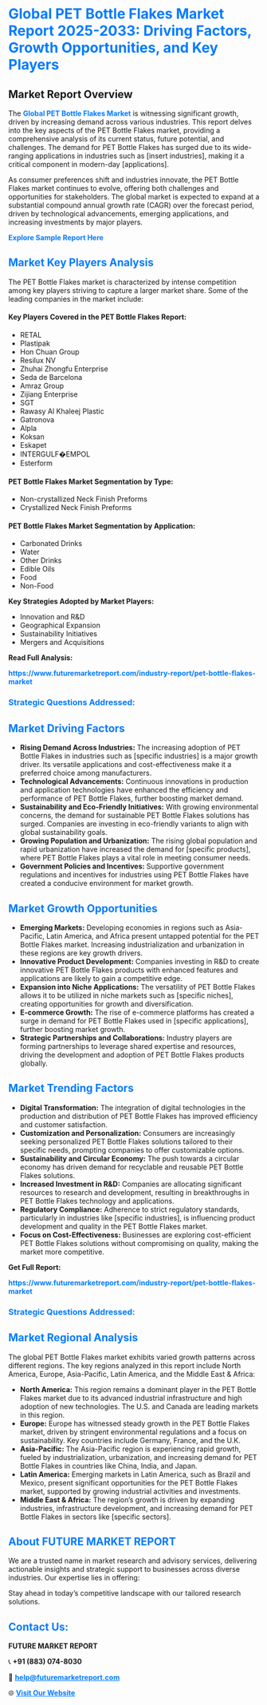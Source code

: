 <h1 style="color: #007BFF;">Global PET Bottle Flakes Market Report 2025-2033: Driving Factors, Growth Opportunities, and Key Players</h1>

<section id="overview">
<h2>Market Report Overview</h2>
<p>The <a href="https://www.futuremarketreport.com/industry-report/pet-bottle-flakes-market" style="color: #007BFF; text-decoration: none;"><strong>Global PET Bottle Flakes Market</strong></a> is witnessing significant growth, driven by increasing demand across various industries. This report delves into the key aspects of the PET Bottle Flakes market, providing a comprehensive analysis of its current status, future potential, and challenges. The demand for PET Bottle Flakes has surged due to its wide-ranging applications in industries such as [insert industries], making it a critical component in modern-day [applications].</p>
<p>As consumer preferences shift and industries innovate, the PET Bottle Flakes market continues to evolve, offering both challenges and opportunities for stakeholders. The global market is expected to expand at a substantial compound annual growth rate (CAGR) over the forecast period, driven by technological advancements, emerging applications, and increasing investments by major players.</p>
</section>

<section id="overview">
<p><a href="https://www.futuremarketreport.com/request-sample/reportId=56465" style="color: #007BFF; text-decoration: none;"><strong>Explore Sample Report Here</strong></a></p>
</section>

<section id="key-players">
<h2 style="color: #007BFF;">Market Key Players Analysis</h2>
<p>The PET Bottle Flakes market is characterized by intense competition among key players striving to capture a larger market share. Some of the leading companies in the market include:</p>
<h4>Key Players Covered in the PET Bottle Flakes Report:</h4>
<ul><li>RETAL</li><li>Plastipak</li><li>Hon Chuan Group</li><li>Resilux NV</li><li>Zhuhai Zhongfu Enterprise</li><li>Seda de Barcelona</li><li>Amraz Group</li><li>Zijiang Enterprise</li><li>SGT</li><li>Rawasy Al Khaleej Plastic</li><li>Gatronova</li><li>Alpla</li><li>Koksan</li><li>Eskapet</li><li>INTERGULF�EMPOL</li><li>Esterform</li></ul>
<h4>PET Bottle Flakes Market Segmentation by Type:</h4>
<ul><li>Non-crystallized Neck Finish Preforms</li><li>Crystallized Neck Finish Preforms</li></ul>

<h4>PET Bottle Flakes Market Segmentation by Application:</h4>
<ul><li>Carbonated Drinks</li><li>Water</li><li>Other Drinks</li><li>Edible Oils</li><li>Food</li><li>Non-Food</li></ul>
<p><strong>Key Strategies Adopted by Market Players:</strong></p>
<ul>
<li>Innovation and R&D</li>
<li>Geographical Expansion</li>
<li>Sustainability Initiatives</li>
<li>Mergers and Acquisitions</li>
</ul>
</section>

<section>
<p><strong>Read Full Analysis: </strong></p><a href="https://www.futuremarketreport.com/industry-report/pet-bottle-flakes-market" style="color: #007BFF; text-decoration: none;"><strong>https://www.futuremarketreport.com/industry-report/pet-bottle-flakes-market</strong></a>
<h3 style="color: #007BFF;">Strategic Questions Addressed:</h3>
</section>

<section id="driving-factors">
<h2 style="color: #007BFF;">Market Driving Factors</h2>
<ul>
<li><strong>Rising Demand Across Industries:</strong> The increasing adoption of PET Bottle Flakes in industries such as [specific industries] is a major growth driver. Its versatile applications and cost-effectiveness make it a preferred choice among manufacturers.</li>
<li><strong>Technological Advancements:</strong> Continuous innovations in production and application technologies have enhanced the efficiency and performance of PET Bottle Flakes, further boosting market demand.</li>
<li><strong>Sustainability and Eco-Friendly Initiatives:</strong> With growing environmental concerns, the demand for sustainable PET Bottle Flakes solutions has surged. Companies are investing in eco-friendly variants to align with global sustainability goals.</li>
<li><strong>Growing Population and Urbanization:</strong> The rising global population and rapid urbanization have increased the demand for [specific products], where PET Bottle Flakes plays a vital role in meeting consumer needs.</li>
<li><strong>Government Policies and Incentives:</strong> Supportive government regulations and incentives for industries using PET Bottle Flakes have created a conducive environment for market growth.</li>
</ul>
</section>

<section id="growth-opportunities">
<h2 style="color: #007BFF;">Market Growth Opportunities</h2>
<ul>
<li><strong>Emerging Markets:</strong> Developing economies in regions such as Asia-Pacific, Latin America, and Africa present untapped potential for the PET Bottle Flakes market. Increasing industrialization and urbanization in these regions are key growth drivers.</li>
<li><strong>Innovative Product Development:</strong> Companies investing in R&D to create innovative PET Bottle Flakes products with enhanced features and applications are likely to gain a competitive edge.</li>
<li><strong>Expansion into Niche Applications:</strong> The versatility of PET Bottle Flakes allows it to be utilized in niche markets such as [specific niches], creating opportunities for growth and diversification.</li>
<li><strong>E-commerce Growth:</strong> The rise of e-commerce platforms has created a surge in demand for PET Bottle Flakes used in [specific applications], further boosting market growth.</li>
<li><strong>Strategic Partnerships and Collaborations:</strong> Industry players are forming partnerships to leverage shared expertise and resources, driving the development and adoption of PET Bottle Flakes products globally.</li>
</ul>
</section>

<section id="trending-factors">
<h2 style="color: #007BFF;">Market Trending Factors</h2>
<ul>
<li><strong>Digital Transformation:</strong> The integration of digital technologies in the production and distribution of PET Bottle Flakes has improved efficiency and customer satisfaction.</li>
<li><strong>Customization and Personalization:</strong> Consumers are increasingly seeking personalized PET Bottle Flakes solutions tailored to their specific needs, prompting companies to offer customizable options.</li>
<li><strong>Sustainability and Circular Economy:</strong> The push towards a circular economy has driven demand for recyclable and reusable PET Bottle Flakes solutions.</li>
<li><strong>Increased Investment in R&D:</strong> Companies are allocating significant resources to research and development, resulting in breakthroughs in PET Bottle Flakes technology and applications.</li>
<li><strong>Regulatory Compliance:</strong> Adherence to strict regulatory standards, particularly in industries like [specific industries], is influencing product development and quality in the PET Bottle Flakes market.</li>
<li><strong>Focus on Cost-Effectiveness:</strong> Businesses are exploring cost-efficient PET Bottle Flakes solutions without compromising on quality, making the market more competitive.</li>
</ul>
</section>

<section>
<p><strong>Get Full Report: </strong></p><a href="https://www.futuremarketreport.com/industry-report/pet-bottle-flakes-market" style="color: #007BFF; text-decoration: none;"><strong>https://www.futuremarketreport.com/industry-report/pet-bottle-flakes-market</strong></a>
<h3 style="color: #007BFF;">Strategic Questions Addressed:</h3>
</section>


<section id="regional-analysis">
<h2 style="color: #007BFF;">Market Regional Analysis</h2>
<p>The global PET Bottle Flakes market exhibits varied growth patterns across different regions. The key regions analyzed in this report include North America, Europe, Asia-Pacific, Latin America, and the Middle East & Africa:</p>
<ul>
<li><strong>North America:</strong> This region remains a dominant player in the PET Bottle Flakes market due to its advanced industrial infrastructure and high adoption of new technologies. The U.S. and Canada are leading markets in this region.</li>
<li><strong>Europe:</strong> Europe has witnessed steady growth in the PET Bottle Flakes market, driven by stringent environmental regulations and a focus on sustainability. Key countries include Germany, France, and the U.K.</li>
<li><strong>Asia-Pacific:</strong> The Asia-Pacific region is experiencing rapid growth, fueled by industrialization, urbanization, and increasing demand for PET Bottle Flakes in countries like China, India, and Japan.</li>
<li><strong>Latin America:</strong> Emerging markets in Latin America, such as Brazil and Mexico, present significant opportunities for the PET Bottle Flakes market, supported by growing industrial activities and investments.</li>
<li><strong>Middle East & Africa:</strong> The region’s growth is driven by expanding industries, infrastructure development, and increasing demand for PET Bottle Flakes in sectors like [specific sectors].</li>
</ul>
</section>

<footer>
<h2 style="color: #007BFF;">About FUTURE MARKET REPORT</h2>
<p>We are a trusted name in market research and advisory services, delivering actionable insights and strategic support to businesses across diverse industries. Our expertise lies in offering:</p>

<p>Stay ahead in today’s competitive landscape with our tailored research solutions.</p>

<h2 style="color: #007BFF;">Contact Us:</h2>
<p><strong>FUTURE MARKET REPORT</strong></p>
<p>📞 <strong>+91 (883) 074-8030</strong></p>
<p>📧 <strong><a href="mailto:help@futuremarketreport.com" style="color: #007BFF;">help@futuremarketreport.com</a></strong></p>
<p>🌐 <strong><a href="https://www.futuremarketreport.com/" style="color: #007BFF;">Visit Our Website</a></strong></p>
</footer>